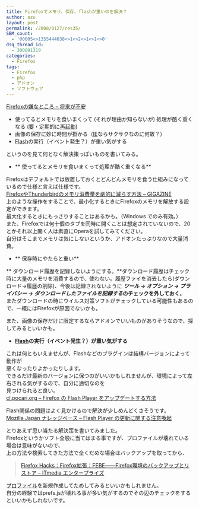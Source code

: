 ```yaml
---
title: Firefoxでメモリ、保存、flashが重いのを解決？
author: azu
layout: post
permalink: /2008/0127/res35/
SBM_count:
  - '00005<>1355444038<>1<>2<>1<>1<>0'
dsq_thread_id:
  - 300801319
categories:
  - Firefox
tags:
  - Firefox
  - php
  - アドオン
  - ソフトウェア
---
```

[Firefoxの嫌なところ &#8211; 将来が不安][1]

*   使ってるとメモリを食いまくって (それが理由か知らないが) 処理が酷く重くなる (要・定期的に<a href="http://d.hatena.ne.jp/keyword/%ba%c6%b5%af%c6%b0" class="keyword">再起動</a>)
*   画像の保存に妙に時間が掛かる（<a href="http://d.hatena.ne.jp/keyword/IE" class="keyword">IE</a>ならサクサクなのに何故？）
*   <a href="http://d.hatena.ne.jp/keyword/Flash" class="keyword">Flash</a>の実行（イベント発生？）が重い気がする

というのを見て何となく解決策っぽいものを書いてみる。

*   ** 使ってるとメモリを食いまくって処理が酷く重くなる**

Firefoxはデフォルトでは放置しておくとどんどんメモリを食う仕組みになっているので仕様と言えば仕様です。  
[FirefoxやThunderbirdのメモリ消費量を劇的に減らす方法 &#8211; GIGAZINE][2]  
上のような操作をすることで、最小化するときにFirefoxのメモリを解放する設定ができます。  
最大化するときにもっさりすることはあるかも。（Windows でのみ有効。）  
また、Firefoxでは何十個のタブを同時に開くことは想定されていないので、20とかそれ以上開く人は素直にOperaを試してみてください。  
自分はそこまでメモリは気にしないというか、アドオンたっぷりなので大量消費。

*   ** 保存時にやたらと重い**

** ダウンロード履歴を記録しないようにする。**ダウンロード履歴はチェック時に大量のメモリを消費するので、使わない。履歴ファイ<var></var>を消去したら(ダウンロード→履歴の削除)、今後は記録されないように **<var>ツール → オプション → プライバシー → ダウンロードしたファイルを記録する</var>のチェックを外しておく**。  
またダウンロードの時にウイルス対策ソフトがチェックしている可能性もあるので、一概にはFirefoxが原因でないかも。

また、画像の保存だけに限定するならアドオンでいいものがありそうなので、探してみるといいかも。

*   **<a href="http://d.hatena.ne.jp/keyword/Flash" class="keyword">Flash</a>の実行（イベント発生？）が重い気がする**

これは何ともいえませんが、Flashなどのプラグインは結構バージョンによって動作が  
悪くなったりよかったりします。  
できるだけ最新のバージョンに保つのがいいかもしれませんが、環境によって左右される気がするので、自分に適切なのを  
見つけられると良い。  
[cl.pocari.org &#8211; Firefox の Flash Player をアップデートする方法][3]

Flash関係の問題はよく見かけるので解決が少しめんどくさそうです。  
[Mozilla Japan ナレッジベース &#8211; Flash Player の更新に関する注意喚起][4]

とりあえず思い当たる解決策を書いてみました。  
Firefoxというかソフト全般に当てはまる事ですが、プロファイルが壊れている場合は意味がないので、  
上の方法や検索してきた方法で全くだめな場合はバックアップを取ってから、

> [Firefox Hacks：Firefox拡張：FEBE――Firefox環境のバックアップとリストア &#8211; ITmedia エンタープライズ][5]

[ プロファイル][6]を新規作成してためしてみるといいかもしれません。  
自分の経験ではprefs.jsが壊れる事が多い気がするのでその辺のチェックをするといいかもしれないです。

 [1]: http://d.hatena.ne.jp/ryocotan/20080123/p2
 [2]: http://gigazine.net/index.php?/news/comments/20060415_firefoxthunderbird/
 [3]: http://cl.pocari.org/2006-09-13-1.html
 [4]: http://www.mozilla-japan.org/kb/solution/2092
 [5]: http://www.itmedia.co.jp/enterprise/articles/0708/14/news006.html
 [6]: http://www.mozilla-japan.org/support/firefox/profile
